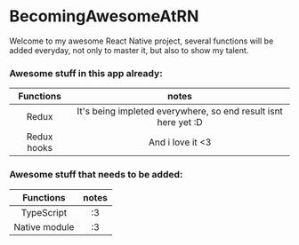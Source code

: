 # BecomingAwesomeAtRN
Welcome to my awesome React Native project, several functions will be added everyday, not only to master it, but also to show my talent.  
### Awesome stuff in this app already:  
| Functions | notes |
|:---:|:---:|
| Redux | It's being impleted everywhere, so end result isnt here yet :D |  
| Redux hooks | And i love it <3 |  

### Awesome stuff that needs to be added:  
| Functions | notes |
|:---:|:---:|
| TypeScript | :3 |  
| Native module | :3 |  


